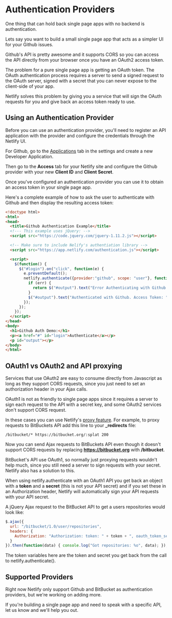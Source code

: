 # Authentication Providers

One thing that can hold back single page apps with no backend is authentication.

Lets say you want to build a small single page app that acts as a simpler UI for your Github issues.

Github's API is pretty awesome and it supports CORS so you can access the API directly from your browser once you have an OAuth2 access token.

The problem for a pure single page app is getting an OAuth token. The OAuth authentication process requires a server to send a signed request to the OAuth server, signed with a secret that you can never expose to the client-side of your app.

Netlify solves this problem by giving you a service that will sign the OAuth requests for you and give back an access token ready to use.

## Using an Authentication Provider

Before you can use an authentication provider, you'll need to register an API application with the provider and configure the credentials through the Netlify UI.

For Github, go to the [Applications](https://github.com/settings/applications) tab in the settings and create a new Developer Application.

Then go to the **Access** tab for your Netlify site and configure the Github provider with your new **Client ID** and **Client Secret**.

Once you've configured an authentication provider you can use it to obtain an access token in your single page app.

Here's a complete example of how to ask the user to authenticate with Github and then display the resulting access token:

```html
<!doctype html>
<html>
<head>
  <title>Github Authentication Example</title>
  <!--- This example uses jQuery: -->
  <script src="https://code.jquery.com/jquery-1.11.2.js"></script>

  <!-- Make sure to include Nelify's authentiation library -->
  <script src="https://app.netlify.com/authentication.js"></script>

  <script>
    $(function() {
      $("#login").on("click", function(e) {
        e.preventDefault();
        netlify.authenticate({provider:"github", scope: "user"}, function(err, data) {
          if (err) {
            return $("#output").text("Error Authenticating with Github: " + err);
          }
          $("#output").text("Authenticated with Github. Access Token: " + data.token);
        });
      });
    });
  </script>
</head>
<body>
  <h1>Github Auth Demo:</h1>
  <p><a href="#" id="login">Authenticate</a></p>
  <p id="output"></p>
</body>
</html>
```

## OAuth1 vs OAuth2 and API proxying

Services that use OAuth2 are easy to consume directly from Javascript as long as they support CORS requests, since you just need to set an authorization header in your Ajax calls.

OAuth1 is not as friendly to single page apps since it requires a server to sign each request to the API with a secret key, and some OAuth2 services don't support CORS request.

In these cases you can use Netlify's [proxy feature](/redirects/#proxying). For example, to proxy requests to BitBuckets API add this line to your **_redirects** file:

    /bitbucket/* https://bitbucket.org/:splat 200

Now you can send Ajax requests to BitBuckets API even though it doesn't support CORS requests by replacing **https://bitbucket.org** with **/bitbucket**.

BitBucket's API use OAuth1, so normally just proxying requests wouldn't help much, since you still need a server to sign requests with your secret. Netlify also has a solution to this.

When using netlify.authenticate with an OAuth1 API you get back an object with a **token** and a **secret** (this is not your API secret) and if you set these in an Authorization header, Netlify will automatically sign your API requests with your API secret.

A jQuery Ajax request to the BitBucket API to get a users repositories would look like:

```js
$.ajax({
  url: "/bitbucket/1.0/user/repositories",
  headers: {
    Authorization: "Authorization: token: " + token + ", oauth_token_secret: " + secret
  }
}).then(function(data) { console.log("Got repositories: %o", data); });
```

The token variables here are the token and secret you get back from the call to netlify.authenticate().

## Supported Providers

Right now Netlify only support Github and BitBucket as authentication providers, but we're working on adding more.

If you're building a single page app and need to speak with a specific API, let us know and we'll help you out.
